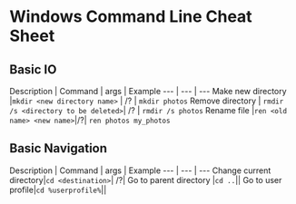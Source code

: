 # Windows Command Line Cheat Sheet

## Basic IO

Description | Command | args | Example
--- | --- | ---
Make new directory |`mkdir <new directory name>` | /? | `mkdir photos`
Remove directory | `rmdir /s <directory to be deleted>`| /? | `rmdir /s photos`
Rename file |`ren <old name> <new name>`|/?| `ren photos my_photos`

## Basic Navigation

Description | Command | args | Example
--- | --- | ---
Change current directory|`cd <destination>`| /?|
Go to parent directory |`cd ..`||
Go to user profile|`cd %userprofile%`||
